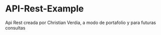 # API-Rest-Example
Api Rest creada por Christian Verdia, a modo de portafolio y para futuras consultas
